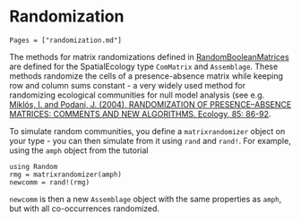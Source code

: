 # Randomization

```@contents
Pages = ["randomization.md"]
```

The methods for matrix randomizations defined in 
[RandomBooleanMatrices](https://github.com/ecojulia/RandomBooleanMatrices.jl)
are defined for the SpatialEcology type `ComMatrix` and `Assemblage`. These 
methods randomize the cells of a presence-absence matrix while keeping row and 
column sums constant - a very widely used method for randomizing ecological
communities for null model analysis (see e.g. 
[Miklós, I. and Podani, J. (2004), RANDOMIZATION OF PRESENCE–ABSENCE MATRICES: COMMENTS AND NEW ALGORITHMS. Ecology, 85: 86-92](https://doi.org/10.1890/03-0101).

To simulate random communities, you define a `matrixrandomizer` object on your 
type - you can then simulate from it using `rand` and `rand!`.
For example, using the `amph` object from the tutorial
```@example tutorial
using Random
rmg = matrixrandomizer(amph)
newcomm = rand!(rmg)
````

`newcomm` is then a new `Assemblage` object with the same properties as `amph`, but with all co-occurrences randomized. 

